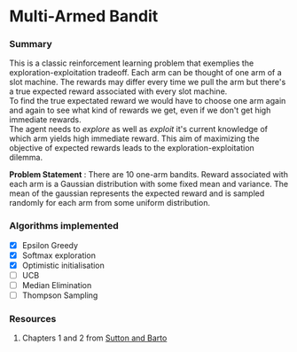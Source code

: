 # Multi-Armed Bandit 

### Summary
This is a classic reinforcement learning problem that exemplies the exploration-exploitation tradeoff. Each arm can be thought of one arm of a slot machine. The rewards may differ every time we pull the arm but there's a true expected reward associated with every slot machine.<br/>
To find the true expectated reward we would have to choose one arm again and again to see what kind of rewards we get, even if we don't get high immediate rewards.<br/> 
The agent needs to *explore* as well as *exploit* it's current knowledge of which arm yields high immediate reward. This aim of maximizing the objective of expected rewards leads to the exploration-exploitation dilemma. 

**Problem Statement** : There are 10 one-arm bandits. Reward associated with each arm is a Gaussian distribution with some fixed mean and variance. The mean of the gaussian represents the expected reward and is sampled randomly for each arm from some uniform distribution.

### Algorithms implemented
- [x] Epsilon Greedy
- [x] Softmax exploration
- [x] Optimistic initialisation 
- [ ] UCB
- [ ] Median Elimination 
- [ ] Thompson Sampling

### Resources
1. Chapters 1 and 2 from [Sutton and Barto](http://incompleteideas.net/book/RLbook2020.pdf)